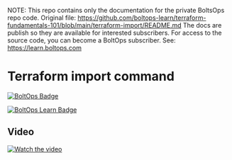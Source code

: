 <!-- note marker start -->
NOTE: This repo contains only the documentation for the private BoltsOps repo code.
Original file: https://github.com/boltops-learn/terraform-fundamentals-101/blob/main/terraform-import/README.md
The docs are publish so they are available for interested subscribers.
For access to the source code, you can become a BoltOps subscriber.
See: https://learn.boltops.com

<!-- note marker end -->

# Terraform import command

[![BoltOps Badge](https://img.boltops.com/boltops/badges/boltops-badge.png)](https://www.boltops.com)

[![BoltOps Learn Badge](https://img.boltops.com/boltops-learn/boltops-learn.png)](https://learn.boltops.com)

## Video

[![Watch the video](https://learn-uploads.boltops.com/ygmrwpungedn4cq3kyf63wjvri7d)](https://learn.boltops.com/courses/terraform-fundamentals-101/lessons/terraform-import-command-learn-how-to-use-it)
